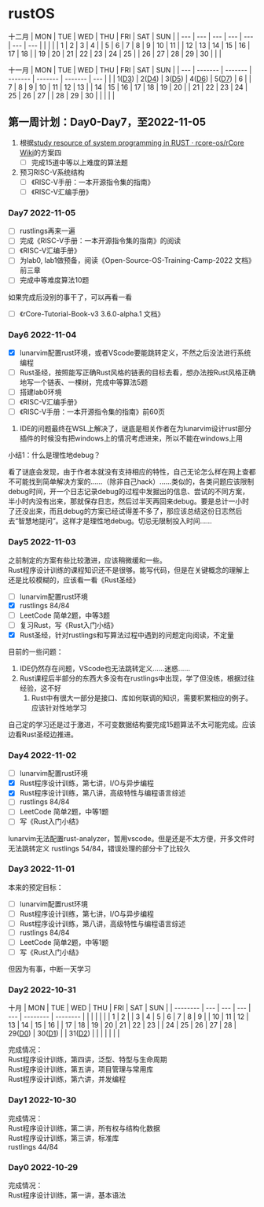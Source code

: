 # rustOS

十二月
| MON | TUE | WED | THU | FRI | SAT | SUN |
| --- | --- | --- | --- | --- | --- | --- |
|     |     |     | 1   | 2   | 3   | 4   |
| 5   | 6   | 7   | 8   | 9   | 10  | 11  |
| 12  | 13  | 14  | 15  | 16  | 17  | 18  |
| 19  | 20  | 21  | 22  | 23  | 24  | 25  |
| 26  | 27  | 28  | 29  | 30  |     |     |

十一月
| MON | TUE     | WED     | THU     | FRI     | SAT     | SUN |
| --- | ------- | ------- | ------- | ------- | ------- | --- |
|     | 1([D3]) | 2([D4]) | 3([D5]) | 4([D6]) | 5([D7]) | 6   |
| 7   | 8       | 9       | 10      | 11      | 12      | 13  |
| 14  | 15      | 16      | 17      | 18      | 19      | 20  |
| 21  | 22      | 23      | 24      | 25      | 26      | 27  |
| 28  | 29      | 30      |         |         |         |     |

## 第一周计划：Day0-Day7，至2022-11-05

1. 根据[study resource of system programming in RUST · rcore-os/rCore Wiki](https://github.com/rcore-os/rCore/wiki/study-resource-of-system-programming-in-RUST)的方案四
    - [ ] 完成15道中等以上难度的算法题

2. 预习RISC-V系统结构
   - [ ] 《RISC-V手册：一本开源指令集的指南》
   - [ ] 《RISC-V汇编手册》

### Day7 2022-11-05

- [ ] rustlings再来一遍
- [ ] 完成《RISC-V手册：一本开源指令集的指南》的阅读
- [ ] 《RISC-V汇编手册》
- [ ] 为lab0, lab1做预备，阅读《Open-Source-OS-Training-Camp-2022 文档》前三章
- [ ] 完成中等难度算法10题

如果完成后没别的事干了，可以再看一看

- [ ] 《rCore-Tutorial-Book-v3 3.6.0-alpha.1 文档》

### Day6 2022-11-04

- [x] lunarvim配置rust环境，或者VScode要能跳转定义，不然之后没法进行系统编程
- [ ] Rust圣经，按照能写正确Rust风格的链表的目标去看，想办法按Rust风格正确地写一个链表、一棵树，完成中等算法5题
- [ ] 搭建lab0环境
- [ ] 《RISC-V汇编手册》
- [ ] 《RISC-V手册：一本开源指令集的指南》前60页

1. IDE的问题最终在WSL上解决了，谜底是相关作者在为lunarvim设计rust部分插件的时候没有把windows上的情况考虑进来，所以不能在windows上用

小结1：什么是理性地debug？

看了谜底会发现，由于作者本就没有支持相应的特性，自己无论怎么样在网上查都不可能找到简单解决方案的……（除非自己hack）……类似的，各类问题应该限制debug时间，开一个日志记录debug的过程中发掘出的信息、尝试的不同方案，半小时内没有出来，那就保存日志，然后过半天再回来debug。要是总计一小时了还没出来，而且debug的方案已经试得差不多了，那应该总结这份日志然后去“智慧地提问”。这样才是理性地debug。切忌无限制投入时间……

### Day5 2022-11-03

之前制定的方案有些比较激进，应该稍微缓和一些。  
Rust程序设计训练的课程知识还不是很够。能写代码，但是在关键概念的理解上还是比较模糊的，应该看一看《Rust圣经》

- [ ] lunarvim配置rust环境
- [x] rustlings 84/84  
- [ ] LeetCode 简单2题，中等3题
- [ ] 复习Rust，写《Rust入门小结》
- [x] Rust圣经，针对rustlings和写算法过程中遇到的问题定向阅读，不定量

目前的一些问题：

1. IDE仍然存在问题，VScode也无法跳转定义……迷惑……
2. Rust课程后半部分的东西大多没有在rustlings中出现，学了但没练，根据过往经验，这不好
   1. Rust中有很大一部分是接口、库如何联调的知识，需要积累相应的例子。应该针对性地学习

自己定的学习还是过于激进，不可变数据结构要完成15题算法不太可能完成。应该边看Rust圣经边推进。

### Day4 2022-11-02

- [ ] lunarvim配置rust环境
- [x] Rust程序设计训练，第七讲，I/O与异步编程  
- [x] Rust程序设计训练，第八讲，高级特性与编程语言综述  
- [ ] rustlings 84/84  
- [ ] LeetCode 简单2题，中等1题  
- [ ] 写《Rust入门小结》

lunarvim无法配置rust-analyzer，暂用vscode。但是还是不太方便，开多文件时无法跳转定义
rustlings 54/84，错误处理的部分卡了比较久

### Day3 2022-11-01

本来的预定目标：

- [ ] lunarvim配置rust环境
- [ ] Rust程序设计训练，第七讲，I/O与异步编程  
- [ ] Rust程序设计训练，第八讲，高级特性与编程语言综述  
- [ ] rustlings 84/84  
- [ ] LeetCode 简单2题，中等1题  
- [ ] 写《Rust入门小结》

但因为有事，中断一天学习

### Day2 2022-10-31

十月
| MON      | TUE | WED | THU | FRI | SAT      | SUN      |
| -------- | --- | --- | --- | --- | -------- | -------- |
|          |     |     |     |     | 1        | 2        |
| 3        | 4   | 5   | 6   | 7   | 8        | 9        |
| 10       | 11  | 12  | 13  | 14  | 15       | 16       |
| 17       | 18  | 19  | 20  | 21  | 22       | 23       |
| 24       | 25  | 26  | 27  | 28  | 29([D0]) | 30([D1]) |
| 31([D2]) |     |     |     |     |          |          |

完成情况：  
Rust程序设计训练，第四讲，泛型、特型与生命周期  
Rust程序设计训练，第五讲，项目管理与常用库  
Rust程序设计训练，第六讲，并发编程  

### Day1 2022-10-30

完成情况：  
Rust程序设计训练，第二讲，所有权与结构化数据  
Rust程序设计训练，第三讲，标准库  
rustlings 44/84

### Day0 2022-10-29

完成情况：  
Rust程序设计训练，第一讲，基本语法

[D7]: #day7-2022-11-05
[D6]: #day6-2022-11-04
[D5]: #day5-2022-11-03
[D4]: #day4-2022-11-02
[D3]: #day3-2022-11-01
[D2]: #day2-2022-10-31
[D1]: #day1-2022-10-30
[D0]: #day0-2022-10-29
